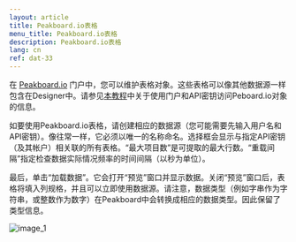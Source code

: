 ```yaml
---
layout: article
title: Peakboard.io表格
menu_title: Peakboard.io表格
description: Peakboard.io表格
lang: cn
ref: dat-33
---
```

在 [Peakboard.io](https://peakboard.io) 门户中，您可以维护表格对象。这些表格可以像其他数据源一样包含在Designer中。请参见[本教程](/data_sources//32-cn-intro-peakboard-io.html)中关于使用门户和API密钥访问Peboard.io对象的信息。

如要使用Peakboard.io表格，请创建相应的数据源（您可能需要先输入用户名和API密钥）。像往常一样，它必须以唯一的名称命名。选择框会显示与指定API密钥（及其帐户）相关联的所有表格。“最大项目数”是可提取的最大行数。“重载间隔”指定检查数据实际情况频率的时间间隔（以秒为单位）。

最后，单击“加载数据”。它会打开“预览”窗口并显示数据。关闭“预览”窗口后，表格将填入列规格，并且可以立即使用数据源。请注意，数据类型（例如字串作为字符串，或整数作为数字）在Peakboard中会转换成相应的数据类型。因此保留了类型信息。

![image_1](/assets/images/peakboard-io/table/datasource_peakboardio_table_01.png)
